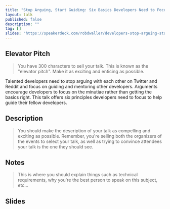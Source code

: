 ```yaml
---
title: "Stop Arguing, Start Guiding: Six Basics Developers Need to Focus On"
layout: talk
published: false
description: ""
tag: []
slides: "https://speakerdeck.com/robdwaller/developers-stop-arguing-start-guiding"
---
```

## Elevator Pitch
> You have 300 characters to sell your talk. This is known as the "elevator pitch". Make it as exciting and enticing as possible.

Talented developers need to stop arguing with each other on Twitter and Reddit and focus on guiding and mentoring other developers. Arguments encourage developers to focus on the minutiae rather than getting the basics right. This talk offers six principles developers need to focus to help guide their fellow developers.

## Description
> You should make the description of your talk as compelling and exciting as possible. Remember, you're selling both the organizers of the events to select your talk, as well as trying to convince attendees your talk is the one they should see.

## Notes
> This is where you should explain things such as technical requirements, why you're the best person to speak on this subject, etc...

## Slides

<script async class="speakerdeck-embed" data-id="96b9c091f9bd4e31825f6b95155be0ca" data-ratio="1.77777777777778" src="//speakerdeck.com/assets/embed.js"></script>
